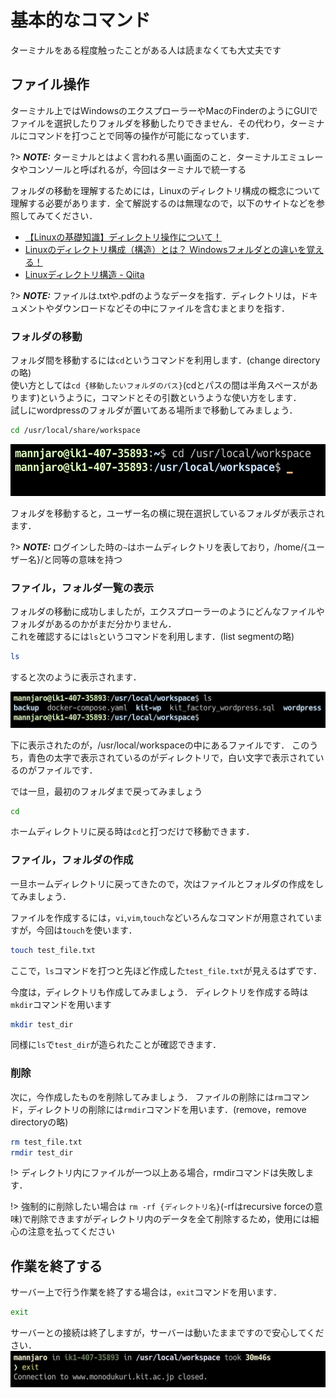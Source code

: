 # 基本的なコマンド

ターミナルをある程度触ったことがある人は読まなくても大丈夫です

## ファイル操作

ターミナル上ではWindowsのエクスプローラーやMacのFinderのようにGUIでファイルを選択したりフォルダを移動したりできません．その代わり，ターミナルにコマンドを打つことで同等の操作が可能になっています．

?> **_NOTE:_**  ターミナルとはよく言われる黒い画面のこと．ターミナルエミュレータやコンソールと呼ばれるが，今回はターミナルで統一する

フォルダの移動を理解するためには，Linuxのディレクトリ構成の概念について理解する必要があります．全て解説するのは無理なので，以下のサイトなどを参照してみてください．

- [【Linuxの基礎知識】ディレクトリ操作について！](https://www.pmi-sfbac.org/linux-directory/)
- [Linuxのディレクトリ構成（構造）とは？ Windowsフォルダとの違いを覚える！](https://kitsune.blog/linux-directory)
- [Linuxディレクトリ構造 - Qiita](https://qiita.com/nys9302/items/a8ddeedd3cd9d0deb332)

?> **_NOTE:_**  ファイルは.txtや.pdfのようなデータを指す．ディレクトリは，ドキュメントやダウンロードなどその中にファイルを含むまとまりを指す．

### フォルダの移動

フォルダ間を移動するには`cd`というコマンドを利用します．(change directoryの略)  
使い方としては`cd {移動したいフォルダのパス}`(cdとパスの間は半角スペースがあります)というように，コマンドとその引数というような使い方をします．  
試しにwordpressのフォルダが置いてある場所まで移動してみましょう．

```bash
cd /usr/local/share/workspace
```

![cd.png](img/command/cd.png)

フォルダを移動すると，ユーザー名の横に現在選択しているフォルダが表示されます．

?> **_NOTE:_** ログインした時の`~`はホームディレクトリを表しており，/home/{ユーザー名}/と同等の意味を持つ

### ファイル，フォルダ一覧の表示

フォルダの移動に成功しましたが，エクスプローラーのようにどんなファイルやフォルダがあるのかがまだ分かりません．  
これを確認するには`ls`というコマンドを利用します．(list segmentの略)
```bash
ls
```
すると次のように表示されます．

![ls.png](img/command/ls.png)

下に表示されたのが，/usr/local/workspaceの中にあるファイルです．
このうち，青色の太字で表示されているのがディレクトリで，白い文字で表示されているのがファイルです．

では一旦，最初のフォルダまで戻ってみましょう

```bash
cd
```
ホームディレクトリに戻る時は`cd`と打つだけで移動できます．


### ファイル，フォルダの作成

一旦ホームディレクトリに戻ってきたので，次はファイルとフォルダの作成をしてみましょう．

ファイルを作成するには，`vi`,`vim`,`touch`などいろんなコマンドが用意されていますが，今回は`touch`を使います．

```bash
touch test_file.txt
```

ここで，`ls`コマンドを打つと先ほど作成した`test_file.txt`が見えるはずです．

今度は，ディレクトリも作成してみましょう．
ディレクトリを作成する時は`mkdir`コマンドを用います

```bash
mkdir test_dir
```

同様に`ls`で`test_dir`が造られたことが確認できます．

### 削除

次に，今作成したものを削除してみましょう．
ファイルの削除には`rm`コマンド，ディレクトリの削除には`rmdir`コマンドを用います．(remove，remove directoryの略)

```bash
rm test_file.txt
rmdir test_dir
```

!> ディレクトリ内にファイルが一つ以上ある場合，rmdirコマンドは失敗します．

!> 強制的に削除したい場合は `rm -rf {ディレクトリ名}`(-rfはrecursive forceの意味)で削除できますがディレクトリ内のデータを全て削除するため，使用には細心の注意を払ってください

## 作業を終了する

サーバー上で行う作業を終了する場合は，`exit`コマンドを用います．
```bash
exit
```
サーバーとの接続は終了しますが，サーバーは動いたままですので安心してください．
![exit.png](img/command/exit.png)
